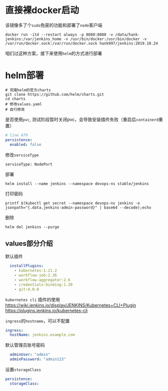 # 直接裸docker启动

该镜像多了个`sudo`免密的功能和部署了`node`客户端
```
docker run -itd --restart always -p 8080:8080 -v /data/hank-jenkins:/var/jenkins_home -v /usr/bin/docker:/usr/bin/docker -v /var/run/docker.sock:/var/run/docker.sock hank997/jenkins:2019.10.24
```

咱们过这种方案，接下来使用`helm`的方式进行部署

# helm部署

```
# 克隆helm的官方charts
git clone https://github.com/helm/charts.git
cd charts
# 修改values.yaml
# 自行修改
```

是否使用`pvc`, 测试阶段暂时关闭pvc，会导致安装插件失败（重启后`containerd`重置）
```yaml
# line 479
persistence:
  enabled: false
```
修改`serviceType`
```
serviceType: NodePort
```


部署
```
helm install --name jenkins --namespace devops-ns stable/jenkins
```
打印密码
```
printf $(kubectl get secret --namespace devops-ns jenkins -o jsonpath="{.data.jenkins-admin-password}" | base64 --decode);echo
```

删除

```
helm del jenkins --purge
```


## values部分介绍
默认插件
```yaml
  installPlugins:
    - kubernetes:1.21.2
    - workflow-job:2.36
    - workflow-aggregator:2.6
    - credentials-binding:1.20
    - git:4.0.0
```
`kubernetes cli` 插件的使用  
https://wiki.jenkins.io/display/JENKINS/Kubernetes+CLI+Plugin  
https://plugins.jenkins.io/kubernetes-cli  

`ingress`的`hostname`，可以不配置



```yaml
ingress:
  hostName: jenkins.example.com
```

默认管理员账号密码

```yaml
  adminUser: "admin"
  adminPassword: "admin123"
```

设置`storageClass`

```yaml
persistence:
  storageClass:
```
